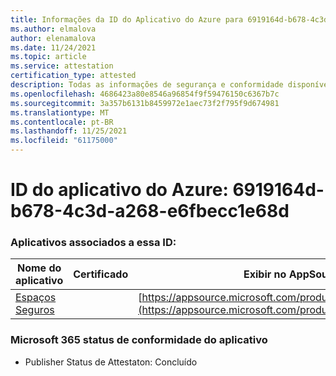 ```yaml
---
title: Informações da ID do Aplicativo do Azure para 6919164d-b678-4c3d-a268-e6fbecc1e68d
ms.author: elmalova
author: elenamalova
ms.date: 11/24/2021
ms.topic: article
ms.service: attestation
certification_type: attested
description: Todas as informações de segurança e conformidade disponíveis para 6919164d-b678-4c3d-a268-e6fbecc1e68d.
ms.openlocfilehash: 4686423a80e8546a96854f9f59476150c6367b7c
ms.sourcegitcommit: 3a357b6131b8459972e1aec73f2f795f9d674981
ms.translationtype: MT
ms.contentlocale: pt-BR
ms.lasthandoff: 11/25/2021
ms.locfileid: "61175000"
---
```

# <a name="azure-app-id-6919164d-b678-4c3d-a268-e6fbecc1e68d"></a>ID do aplicativo do Azure: 6919164d-b678-4c3d-a268-e6fbecc1e68d


### <a name="apps-associated-with-this-id"></a>Aplicativos associados a essa ID:
| **Nome do aplicativo** | **Certificado** | **Exibir no AppSource** |
|--------------|---------------|-----------------------|
| [ Espaços Seguros](https://docs.microsoft.com/microsoft-365-app-certification/forward/WA200002691) |  | [https://appsource.microsoft.com/product/office/WA200002691](https://appsource.microsoft.com/product/office/WA200002691) |

### <a name="microsoft-365-app-compliance-status"></a>Microsoft 365 status de conformidade do aplicativo
- Publisher Status de Attestaton: Concluído
